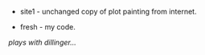  - site1 - unchanged copy of plot painting from internet.

 - fresh - my code.


*plays with dillinger...*